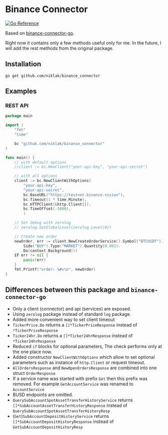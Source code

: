 # Binance Connector

[![Go Reference](https://pkg.go.dev/badge/github.com/niklak/binance_connector.svg)](https://pkg.go.dev/github.com/niklak/binance_connector)

Based on [binance-connector-go](https://github.com/binance/binance-connector-go).

Right now it contains only a few methods useful only for me.
In the future, I will add the rest methods from the original package.

## Installation
```
go get github.com/niklak/binance_connector
```

## Examples

### REST API

```go
package main

import (
    "fmt"
    "time"

    bc "github.com/niklak/binance_connector"
)

func main() {
    // with default options
    //client := bc.NewClient("your-api-key", "your-api-secret")

    // with all options
    client := bc.NewClientWithOptions(
        "your-api-key", 
        "your-api-secret",
        bc.BaseURL("https://testnet.binance.vision"),
        bc.Timeout(1 * time.Minute),
        bc.HTTPClient(&http.Client{}),
        bc.TimeOffset(-1000),
        )

    // Set debug with zerolog
    // zerolog.SetGlobalLevel(zerolog.Level(0))

    // Create new order
	newOrder, err := client.NewCreateOrderService().Symbol("BTCUSDT").
		Side("BUY").Type("MARKET").Quantity(0.001).
		Do(context.Background())
	if err != nil {
		panic(err)
	}
	fmt.Printf("order: %#v\n", newOrder)
}


```


## Differences between this package and `binance-connector-go`
- Only a client (connector) and api (services) are exposed.
- Using `zerolog` package instead of standard `log` package.
- Added more convenient way to set client timeout
- `TickerPrice.Do` returns a `[]*TickerPriceResponse` instead of `*TickerPriceResponse`
- `Ticker24hr.Do` returns a `[]*Ticker24hrResponse` instead of `*Ticker24hrResponse`
- Reduced `if` blocks for optional parameters, The check performs only at the one place now.
- Added constructor `NewClientWithOptions` which allow to set optional parameters such as instance of `http.Client` or request timeout.
- `AllOrdersResponse` and `NewOpenOrdersResponse` are combined into one struct `OrderResponse`
- If a service name was started with prefix `Get` then this prefix was removed. For example `GetAccountService` was renamed to `AccountService`
- BUSD endpoints are omitted.
- `QuerySubAccountSpotAssetTransferHistoryService`  returns `[]*SubAccountAssetTransferHistoryResponse` instead of `QuerySubAccountSpotAssetTransferHistoryResp`
- (`Get`)`SubAccountDepositHistoryService` returns `[]*SubAccountDepositHistoryResponse` instead of `GetSubAccountDepositHistoryResp`